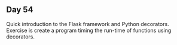 ## Day 54
Quick introduction to the Flask framework and Python decorators.  
Exercise is create a program timing the run-time of functions using decorators.